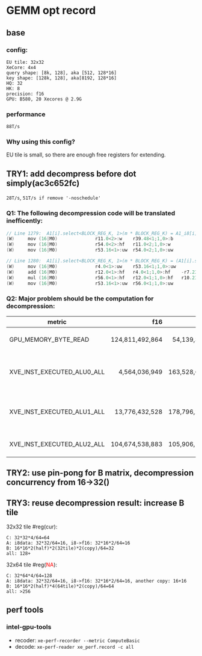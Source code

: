 # GEMM opt record
## base
### config:
```
EU tile: 32x32
XeCore: 4x4
query shape: [8k, 128], aka [512, 128*16]
key shape: [128k, 128], aka[8192, 128*16]
HQ: 32
HK: 8
precision: f16
GPU: B580, 20 Xecores @ 2.9G
```
### performance
 `88T/s`
### Why using this config?
EU tile is small, so there are enough free registers for extending.

## TRY1: add decompress before dot simply(ac3c652fc)
`28T/s`, `51T/s if remove '-noschedule'`
### Q1: The following decompression code will be translated inefficently:
```c++
// Line 1279:  A1[i].select<BLOCK_REG_K, 1>(m * BLOCK_REG_K) = A1_i8[i].select<BLOCK_REG_K, 1>(m * BLOCK_REG_K);
(W)     mov (16|M0)              r11.0<2>:w    r39.48<1;1,0>:b                                       //  ALU pipe: int; $602
(W)     mov (16|M0)              r54.0<2>:hf   r11.0<2;1,0>:w                   {I@1}                //  ALU pipe: float; $602
(W)     mov (16|M0)              r53.16<1>:uw  r54.0<2;1,0>:uw                  {F@1}                //  ALU pipe: int; $602

// Line 1280:  A1[i].select<BLOCK_REG_K, 1>(m * BLOCK_REG_K) = (A1[i].select<BLOCK_REG_K, 1>(m * BLOCK_REG_K) - zps[1][i * 8 + m]) * scales[1][i * 8 + m];
(W)     mov (16|M0)              r4.0<1>:uw    r53.16<1;1,0>:uw                 {I@1}                //  ALU pipe: int; $604
(W)     add (16|M0)              r12.0<1>:hf   r4.0<1;1,0>:hf    -r7.23<0;1,0>:hf {I@1}              //  ALU pipe: float; $604
(W)     mul (16|M0)              r56.0<1>:hf   r12.0<1;1,0>:hf   r10.23<0;1,0>:hf {F@1}              //  ALU pipe: float; $605
(W)     mov (16|M0)              r53.16<1>:uw  r56.0<1;1,0>:uw                  {F@1}                //  ALU pipe: int; $605
```
### Q2: Major problem should be the computation for decompression:
|metric|f16|i8|comment|
|---|---:|---:|---|
|GPU_MEMORY_BYTE_READ|124,811,492,864|54,139,320,320|i8 is already lower than f16|
|XVE_INST_EXECUTED_ALU0_ALL|4,564,036,949|163,528,650,752|There are too many instructions in ALU0(FP) |
|XVE_INST_EXECUTED_ALU1_ALL|13,776,432,528|178,796,282,624|There are too many instructions in ALU1(INT)|
|XVE_INST_EXECUTED_ALU2_ALL|104,674,538,883|105,906,176,000|almost same in ALU2(XMX)|

## TRY2: use pin-pong for B matrix, decompression concurrency from 16->32()


## TRY3: reuse decompression result: increase B tile
32x32 tile #reg(cur):
```
C: 32*32*4/64=64
A: i8data: 32*32/64=16, i8->f16: 32*16*2/64=16
B: 16*16*2(half)*2(32tile)*2(copy)/64=32
all: 128+
```
32x64 tile #reg(<span style="color:red;">NA</span>):
```
C: 32*64*4/64=128
A: i8data: 32*32/64=16, i8->f16: 32*16*2/64=16, another copy: 16+16
B: 16*16*2(half)*4(64tile)*2(copy)/64=64
all: >256
```

## perf tools
### intel-gpu-tools
- recoder: `xe-perf-recorder --metric ComputeBasic`
- decode: `xe-perf-reader xe_perf.record -c all`

